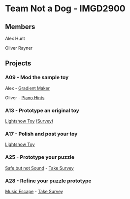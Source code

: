 # Team Not a Dog - IMGD2900

## Members
Alex Hunt

Oliver Rayner

## Projects

### A09 - Mod the sample toy

Alex - [Gradient Maker](https://alexmhunt.github.io/notadog/Projects/GradientMaker/game.html)

Oliver - [Piano Hints](https://alexmhunt.github.io/notadog/Projects/PianoHints/game.html)

### A13 - Prototype an original toy
[Lightshow Toy](https://alexmhunt.github.io/notadog/Projects/A13/PS3.3d/game.html) [(Survey)](https://forms.gle/a9RtE6DX8pt79saV7)

### A17 - Polish and post your toy
[Lightshow Toy](https://alexmhunt.github.io/notadog/Projects/A17/PS3.3d/game.html)

### A25 - Prototype your puzzle
[Safe but not Sound](https://alexmhunt.github.io/notadog/Projects/A25/game.html) - [Take Survey](https://forms.gle/HXnfxV4qrsXoK8hK8)

### A28 - Refine your puzzle prototype
[Music Escape](https://alexmhunt.github.io/notadog/Projects/A28/game.html) - [Take Survey](https://docs.google.com/forms/d/e/1FAIpQLSfpYkIAv_3_rjbQ5le1Fnm16e5kptNP-zs0IXVwULrNbCB80Q/viewform?usp=sf_link)